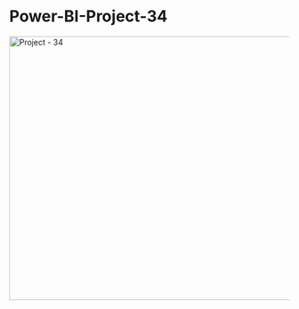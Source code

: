 # Power-BI-Project-34

<img width="844" height="474" alt="Project - 34" src="https://github.com/user-attachments/assets/7a2f5260-973b-4d8e-bba0-f1e3568ee3f4" />
